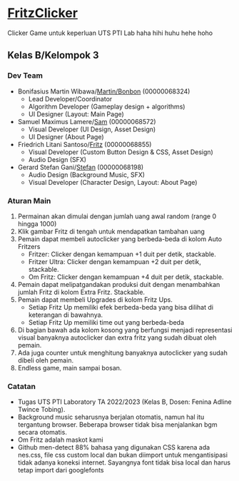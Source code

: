 # [FritzClicker](https://github.com/pemujakentang/FritzClicker)
Clicker Game untuk keperluan UTS PTI Lab haha hihi huhu hehe hoho
## Kelas B/Kelompok 3

### Dev Team
- Bonifasius Martin Wibawa/[Martin/Bonbon](https://github.com/pemujakentang) (00000068324)
    - Lead Developer/Coordinator
    - Algorithm Developer (Gameplay design + algorithms)
    - UI Designer (Layout: Main Page)
- Samuel Maximus Lamere/[Sam](https://github.com/SamuelMaxs)  (00000068572)
    - Visual Developer (UI Design, Asset Design)
    - UI Designer (About Page)
- Friedrich Litani Santoso/[Fritz](https://github.com/Friedrich19) (00000068855)
    - Visual Developer (Custom Button Design & CSS, Asset Design)
    - Audio Design (SFX)
- Gerard Stefan Gani/[Stefan](https://github.com/thestrixy) (00000068198)
    - Audio Design (Background Music, SFX)
    - Visual Developer (Character Design, Layout: About Page)

### Aturan Main
1. Permainan akan dimulai dengan jumlah uang awal random (range 0 hingga 1000)
2. Klik gambar Fritz di tengah untuk mendapatkan tambahan uang
3. Pemain dapat membeli autoclicker yang berbeda-beda di kolom Auto Fritzers
    - Fritzer: Clicker dengan kemampuan +1 duit per detik, stackable.
    - Fritzer Ultra: Clicker dengan kemampuan +2 duit per detik, stackable.
    - Om Fritz: Clicker dengan kemampuan +4 duit per detik, stackable.
4. Pemain dapat melipatgandakan produksi duit dengan menambahkan jumlah Fritz di kolom Extra Fritz. Stackable.
5. Pemain dapat membeli Upgrades di kolom Fritz Ups.
    - Setiap Fritz Up memiliki efek berbeda-beda yang bisa dilihat di keterangan di bawahnya.
    - Setiap Fritz Up memiliki time out yang berbeda-beda
6. Di bagian bawah ada kolom kosong yang berfungsi menjadi representasi visual banyaknya autoclicker dan extra fritz yang sudah dibuat oleh pemain.
7. Ada juga counter untuk menghitung banyaknya autoclicker yang sudah dibeli oleh pemain.
8. Endless game, main sampai bosan.

### Catatan
- Tugas UTS PTI Laboratory TA 2022/2023 (Kelas B, Dosen: Fenina Adline Twince Tobing).
- Background music seharusnya berjalan otomatis, namun hal itu tergantung browser. Beberapa browser tidak bisa menjalankan bgm secara otomatis.
- Om Fritz adalah maskot kami
- Github men-detect 88% bahasa yang digunakan CSS karena ada nes.css, file css custom local dan bukan diimport untuk mengantisipasi tidak adanya koneksi internet. Sayangnya font tidak bisa local dan harus tetap import dari googlefonts